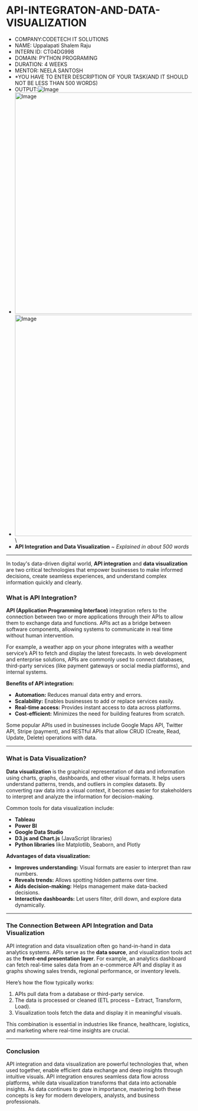 # API-INTEGRATON-AND-DATA-VISUALIZATION
* COMPANY:CODETECH IT SOLUTIONS
* NAME: Uppalapati Shalem Raju
* INTERN ID: CT04DG998
* DOMAIN: PYTHON PROGRAMING
* DURATION: 4 WEEKS
* MENTOR: NEELA SANTOSH
* *YOU HAVE TO ENTER DESCRIPTION OF YOUR TASK(AND IT SHOULD NOT BE LESS THAN 500 WORDS)
* OUTPUT:![Image](https://github.com/user-attachments/assets/1c96a97d-670d-40ba-8527-aab0cf1ab1d0)
* <img width="1200" height="600" alt="Image" src="https://github.com/user-attachments/assets/fabb8c2d-fa9f-485c-8db6-1f3c7c6a7d5c" />
* <img width="1200" height="600" alt="Image" src="https://github.com/user-attachments/assets/6c0833bf-3b7a-44e1-820a-4759f37ab544" /> \
* **API Integration and Data Visualization**
*\~ Explained in about 500 words*

---

In today's data-driven digital world, **API integration** and **data visualization** are two critical technologies that empower businesses to make informed decisions, create seamless experiences, and understand complex information quickly and clearly.

### What is API Integration?

**API (Application Programming Interface)** integration refers to the connection between two or more applications through their APIs to allow them to exchange data and functions. APIs act as a bridge between software components, allowing systems to communicate in real time without human intervention.

For example, a weather app on your phone integrates with a weather service’s API to fetch and display the latest forecasts. In web development and enterprise solutions, APIs are commonly used to connect databases, third-party services (like payment gateways or social media platforms), and internal systems.

**Benefits of API integration:**

* **Automation:** Reduces manual data entry and errors.
* **Scalability:** Enables businesses to add or replace services easily.
* **Real-time access:** Provides instant access to data across platforms.
* **Cost-efficient:** Minimizes the need for building features from scratch.

Some popular APIs used in businesses include Google Maps API, Twitter API, Stripe (payment), and RESTful APIs that allow CRUD (Create, Read, Update, Delete) operations with data.

---

### What is Data Visualization?

**Data visualization** is the graphical representation of data and information using charts, graphs, dashboards, and other visual formats. It helps users understand patterns, trends, and outliers in complex datasets. By converting raw data into a visual context, it becomes easier for stakeholders to interpret and analyze the information for decision-making.

Common tools for data visualization include:

* **Tableau**
* **Power BI**
* **Google Data Studio**
* **D3.js and Chart.js** (JavaScript libraries)
* **Python libraries** like Matplotlib, Seaborn, and Plotly

**Advantages of data visualization:**

* **Improves understanding:** Visual formats are easier to interpret than raw numbers.
* **Reveals trends:** Allows spotting hidden patterns over time.
* **Aids decision-making:** Helps management make data-backed decisions.
* **Interactive dashboards:** Let users filter, drill down, and explore data dynamically.

---

### The Connection Between API Integration and Data Visualization

API integration and data visualization often go hand-in-hand in data analytics systems. APIs serve as the **data source**, and visualization tools act as the **front-end presentation layer**. For example, an analytics dashboard can fetch real-time sales data from an e-commerce API and display it as graphs showing sales trends, regional performance, or inventory levels.

Here’s how the flow typically works:

1. APIs pull data from a database or third-party service.
2. The data is processed or cleaned (ETL process – Extract, Transform, Load).
3. Visualization tools fetch the data and display it in meaningful visuals.

This combination is essential in industries like finance, healthcare, logistics, and marketing where real-time insights are crucial.

---

### Conclusion

API integration and data visualization are powerful technologies that, when used together, enable efficient data exchange and deep insights through intuitive visuals. API integration ensures seamless data flow across platforms, while data visualization transforms that data into actionable insights. As data continues to grow in importance, mastering both these concepts is key for modern developers, analysts, and business professionals.









